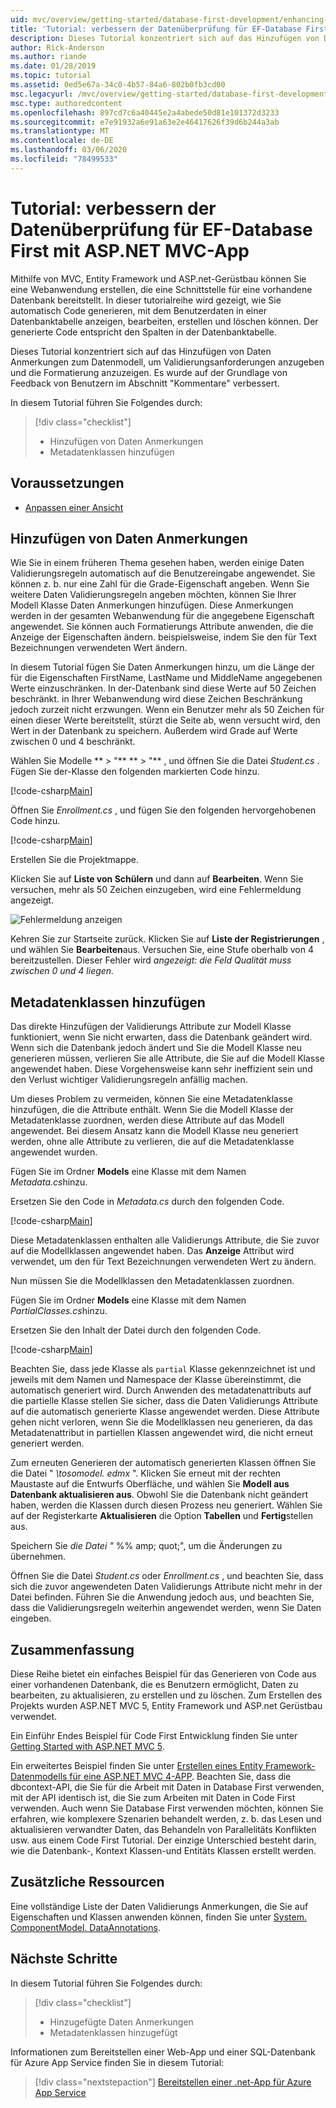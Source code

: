 ```yaml
---
uid: mvc/overview/getting-started/database-first-development/enhancing-data-validation
title: 'Tutorial: verbessern der Datenüberprüfung für EF-Database First mit ASP.NET MVC-App'
description: Dieses Tutorial konzentriert sich auf das Hinzufügen von Daten Anmerkungen zum Datenmodell, um Validierungsanforderungen anzugeben und die Formatierung anzuzeigen.
author: Rick-Anderson
ms.author: riande
ms.date: 01/28/2019
ms.topic: tutorial
ms.assetid: 0ed5e67a-34c0-4b57-84a6-802b0fb3cd00
msc.legacyurl: /mvc/overview/getting-started/database-first-development/enhancing-data-validation
msc.type: authoredcontent
ms.openlocfilehash: 897cd7c6a40445e2a4abede50d81e101372d3233
ms.sourcegitcommit: e7e91932a6e91a63e2e46417626f39d6b244a3ab
ms.translationtype: MT
ms.contentlocale: de-DE
ms.lasthandoff: 03/06/2020
ms.locfileid: "78499533"
---
```

# <a name="tutorial-enhance-data-validation-for-ef-database-first-with-aspnet-mvc-app"></a>Tutorial: verbessern der Datenüberprüfung für EF-Database First mit ASP.NET MVC-App

Mithilfe von MVC, Entity Framework und ASP.net-Gerüstbau können Sie eine Webanwendung erstellen, die eine Schnittstelle für eine vorhandene Datenbank bereitstellt. In dieser tutorialreihe wird gezeigt, wie Sie automatisch Code generieren, mit dem Benutzerdaten in einer Datenbanktabelle anzeigen, bearbeiten, erstellen und löschen können. Der generierte Code entspricht den Spalten in der Datenbanktabelle.

Dieses Tutorial konzentriert sich auf das Hinzufügen von Daten Anmerkungen zum Datenmodell, um Validierungsanforderungen anzugeben und die Formatierung anzuzeigen. Es wurde auf der Grundlage von Feedback von Benutzern im Abschnitt "Kommentare" verbessert.

In diesem Tutorial führen Sie Folgendes durch:

> [!div class="checklist"]
> * Hinzufügen von Daten Anmerkungen
> * Metadatenklassen hinzufügen

## <a name="prerequisites"></a>Voraussetzungen

* [Anpassen einer Ansicht](customizing-a-view.md)

## <a name="add-data-annotations"></a>Hinzufügen von Daten Anmerkungen

Wie Sie in einem früheren Thema gesehen haben, werden einige Daten Validierungsregeln automatisch auf die Benutzereingabe angewendet. Sie können z. b. nur eine Zahl für die Grade-Eigenschaft angeben. Wenn Sie weitere Daten Validierungsregeln angeben möchten, können Sie Ihrer Modell Klasse Daten Anmerkungen hinzufügen. Diese Anmerkungen werden in der gesamten Webanwendung für die angegebene Eigenschaft angewendet. Sie können auch Formatierungs Attribute anwenden, die die Anzeige der Eigenschaften ändern. beispielsweise, indem Sie den für Text Bezeichnungen verwendeten Wert ändern.

In diesem Tutorial fügen Sie Daten Anmerkungen hinzu, um die Länge der für die Eigenschaften FirstName, LastName und MiddleName angegebenen Werte einzuschränken. In der-Datenbank sind diese Werte auf 50 Zeichen beschränkt. in Ihrer Webanwendung wird diese Zeichen Beschränkung jedoch zurzeit nicht erzwungen. Wenn ein Benutzer mehr als 50 Zeichen für einen dieser Werte bereitstellt, stürzt die Seite ab, wenn versucht wird, den Wert in der Datenbank zu speichern. Außerdem wird Grade auf Werte zwischen 0 und 4 beschränkt.

Wählen Sie Modelle ** > "** ** > "** , und öffnen Sie die Datei *Student.cs* . Fügen Sie der-Klasse den folgenden markierten Code hinzu.

[!code-csharp[Main](enhancing-data-validation/samples/sample1.cs?highlight=5,15,17,20)]

Öffnen Sie *Enrollment.cs* , und fügen Sie den folgenden hervorgehobenen Code hinzu.

[!code-csharp[Main](enhancing-data-validation/samples/sample2.cs?highlight=5,10)]

Erstellen Sie die Projektmappe.

Klicken Sie auf **Liste von Schülern** und dann auf **Bearbeiten**. Wenn Sie versuchen, mehr als 50 Zeichen einzugeben, wird eine Fehlermeldung angezeigt.

![Fehlermeldung anzeigen](enhancing-data-validation/_static/image1.png)

Kehren Sie zur Startseite zurück. Klicken Sie auf **Liste der Registrierungen** , und wählen Sie **Bearbeiten**aus. Versuchen Sie, eine Stufe oberhalb von 4 bereitzustellen. Dieser Fehler wird *angezeigt: die Feld Qualität muss zwischen 0 und 4 liegen.*

## <a name="add-metadata-classes"></a>Metadatenklassen hinzufügen

Das direkte Hinzufügen der Validierungs Attribute zur Modell Klasse funktioniert, wenn Sie nicht erwarten, dass die Datenbank geändert wird. Wenn sich die Datenbank jedoch ändert und Sie die Modell Klasse neu generieren müssen, verlieren Sie alle Attribute, die Sie auf die Modell Klasse angewendet haben. Diese Vorgehensweise kann sehr ineffizient sein und den Verlust wichtiger Validierungsregeln anfällig machen.

Um dieses Problem zu vermeiden, können Sie eine Metadatenklasse hinzufügen, die die Attribute enthält. Wenn Sie die Modell Klasse der Metadatenklasse zuordnen, werden diese Attribute auf das Modell angewendet. Bei diesem Ansatz kann die Modell Klasse neu generiert werden, ohne alle Attribute zu verlieren, die auf die Metadatenklasse angewendet wurden.

Fügen Sie im Ordner **Models** eine Klasse mit dem Namen *Metadata.cs*hinzu.

Ersetzen Sie den Code in *Metadata.cs* durch den folgenden Code.

[!code-csharp[Main](enhancing-data-validation/samples/sample3.cs)]

Diese Metadatenklassen enthalten alle Validierungs Attribute, die Sie zuvor auf die Modellklassen angewendet haben. Das **Anzeige** Attribut wird verwendet, um den für Text Bezeichnungen verwendeten Wert zu ändern.

Nun müssen Sie die Modellklassen den Metadatenklassen zuordnen.

Fügen Sie im Ordner **Models** eine Klasse mit dem Namen *PartialClasses.cs*hinzu.

Ersetzen Sie den Inhalt der Datei durch den folgenden Code.

[!code-csharp[Main](enhancing-data-validation/samples/sample4.cs)]

Beachten Sie, dass jede Klasse als `partial` Klasse gekennzeichnet ist und jeweils mit dem Namen und Namespace der Klasse übereinstimmt, die automatisch generiert wird. Durch Anwenden des metadatenattributs auf die partielle Klasse stellen Sie sicher, dass die Daten Validierungs Attribute auf die automatisch generierte Klasse angewendet werden. Diese Attribute gehen nicht verloren, wenn Sie die Modellklassen neu generieren, da das Metadatenattribut in partiellen Klassen angewendet wird, die nicht erneut generiert werden.

Zum erneuten Generieren der automatisch generierten Klassen öffnen Sie die Datei " *\tosomodel. edmx* ". Klicken Sie erneut mit der rechten Maustaste auf die Entwurfs Oberfläche, und wählen Sie **Modell aus Datenbank aktualisieren aus**. Obwohl Sie die Datenbank nicht geändert haben, werden die Klassen durch diesen Prozess neu generiert. Wählen Sie auf der Registerkarte **Aktualisieren** die Option **Tabellen** und **Fertig**stellen aus.

Speichern Sie *die Datei "* %% amp; quot;", um die Änderungen zu übernehmen.

Öffnen Sie die Datei *Student.cs* oder *Enrollment.cs* , und beachten Sie, dass sich die zuvor angewendeten Daten Validierungs Attribute nicht mehr in der Datei befinden. Führen Sie die Anwendung jedoch aus, und beachten Sie, dass die Validierungsregeln weiterhin angewendet werden, wenn Sie Daten eingeben.

## <a name="conclusion"></a>Zusammenfassung

Diese Reihe bietet ein einfaches Beispiel für das Generieren von Code aus einer vorhandenen Datenbank, die es Benutzern ermöglicht, Daten zu bearbeiten, zu aktualisieren, zu erstellen und zu löschen. Zum Erstellen des Projekts wurden ASP.NET MVC 5, Entity Framework und ASP.net Gerüstbau verwendet. 

Ein Einführ Endes Beispiel für Code First Entwicklung finden Sie unter [Getting Started with ASP.NET MVC 5](../introduction/getting-started.md). 

Ein erweitertes Beispiel finden Sie unter [Erstellen eines Entity Framework-Datenmodells für eine ASP.NET MVC 4-APP](../getting-started-with-ef-using-mvc/creating-an-entity-framework-data-model-for-an-asp-net-mvc-application.md). Beachten Sie, dass die dbcontext-API, die Sie für die Arbeit mit Daten in Database First verwenden, mit der API identisch ist, die Sie zum Arbeiten mit Daten in Code First verwenden. Auch wenn Sie Database First verwenden möchten, können Sie erfahren, wie komplexere Szenarien behandelt werden, z. b. das Lesen und aktualisieren verwandter Daten, das Behandeln von Parallelitäts Konflikten usw. aus einem Code First Tutorial. Der einzige Unterschied besteht darin, wie die Datenbank-, Kontext Klassen-und Entitäts Klassen erstellt werden.

## <a name="additional-resources"></a>Zusätzliche Ressourcen

Eine vollständige Liste der Daten Validierungs Anmerkungen, die Sie auf Eigenschaften und Klassen anwenden können, finden Sie unter [System. ComponentModel. DataAnnotations](https://msdn.microsoft.com/library/system.componentmodel.dataannotations.aspx).

## <a name="next-steps"></a>Nächste Schritte

In diesem Tutorial führen Sie Folgendes durch:

> [!div class="checklist"]
> * Hinzugefügte Daten Anmerkungen
> * Metadatenklassen hinzugefügt

Informationen zum Bereitstellen einer Web-App und einer SQL-Datenbank für Azure App Service finden Sie in diesem Tutorial:
> [!div class="nextstepaction"]
> [Bereitstellen einer .net-App für Azure App Service](/azure/app-service/app-service-web-tutorial-dotnet-sqldatabase/)
